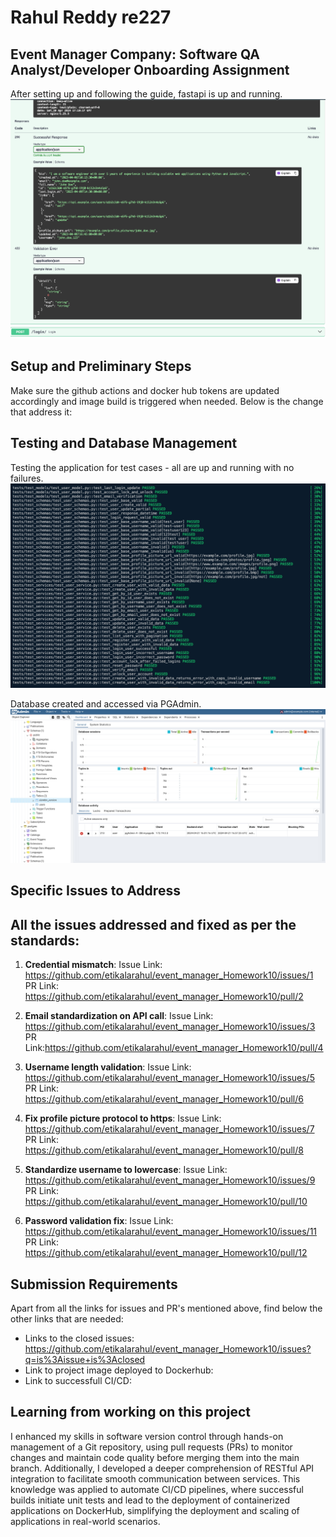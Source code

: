 # Rahul Reddy re227

## Event Manager Company: Software QA Analyst/Developer Onboarding Assignment
After setting up and following the guide, fastapi is up and running.
![App Screenshot](screenshots/app.png)

## Setup and Preliminary Steps
Make sure the github actions and docker hub tokens are updated accordingly and image build is triggered when needed.
Below is the change that address it: 


## Testing and Database Management

Testing the application for test cases - all are up and running with no failures.
![Testcases Screenshot](screenshots/testcases.png)

Database created and accessed via PGAdmin.
![Database Screenshot](screenshots/database.png)


## Specific Issues to Address
## All the issues addressed and fixed as per the standards:

1. **Credential mismatch**:
Issue Link: https://github.com/etikalarahul/event_manager_Homework10/issues/1
PR Link: https://github.com/etikalarahul/event_manager_Homework10/pull/2

2. **Email standardization on API call**:
Issue Link: https://github.com/etikalarahul/event_manager_Homework10/issues/3
PR Link:https://github.com/etikalarahul/event_manager_Homework10/pull/4

3. **Username length validation**: 
Issue Link: https://github.com/etikalarahul/event_manager_Homework10/issues/5
PR Link: https://github.com/etikalarahul/event_manager_Homework10/pull/6

4. **Fix profile picture protocol to https**:
Issue Link: https://github.com/etikalarahul/event_manager_Homework10/issues/7
PR Link: https://github.com/etikalarahul/event_manager_Homework10/pull/8

5. **Standardize username to lowercase**:
Issue Link: https://github.com/etikalarahul/event_manager_Homework10/issues/9
PR Link: https://github.com/etikalarahul/event_manager_Homework10/pull/10

6. **Password validation fix**:
Issue Link: https://github.com/etikalarahul/event_manager_Homework10/issues/11
PR Link: https://github.com/etikalarahul/event_manager_Homework10/pull/12
## Submission Requirements

Apart from all the links for issues and PR's mentioned above, find below the other links that are needed:

- Links to the closed issues: https://github.com/etikalarahul/event_manager_Homework10/issues?q=is%3Aissue+is%3Aclosed
- Link to project image deployed to Dockerhub: 
- Link to successfull CI/CD: 

## Learning from working on this project

I enhanced my skills in software version control through hands-on management of a Git repository, using pull requests (PRs) to monitor changes and maintain code quality before merging them into the main branch. Additionally, I developed a deeper comprehension of RESTful API integration to facilitate smooth communication between services. This knowledge was applied to automate CI/CD pipelines, where successful builds initiate unit tests and lead to the deployment of containerized applications on DockerHub, simplifying the deployment and scaling of  applications  in real-world scenarios.
